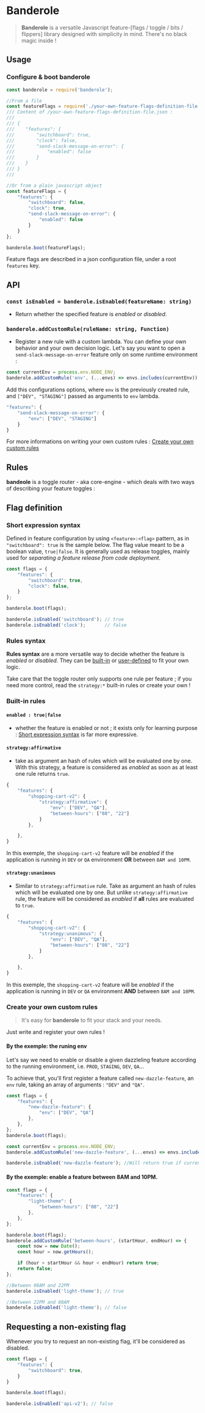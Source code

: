 # Banderole

> **Banderole** is a versatile Javascript feature-[flags / toggle / bits / flippers] library designed with simplicity in mind. There's no black magic inside !

## Usage

### Configure & boot banderole

```js
const banderole = require('banderole');

//From a file
const featureFlags = require('./your-own-feature-flags-definition-file.json');
/// Content of /your-own-feature-flags-definition-file.json :
///
/// {
///    "features": {
///        "switchboard": true,
///        "clock": false,
///        "send-slack-message-on-error": {
///            "enabled": false
///        }
///    }
/// }
///

//Or from a plain javascript object
const featureFlags = {
    "features": {
        "switchboard": false,
        "clock": true,
        "send-slack-message-on-error": {
            "enabled": false
        }
    }
};

banderole.boot(featureFlags);
```

Feature flags are described in a json configuration file, under a root `features` key.

## API

### `const isEnabled = banderole.isEnabled(featureName: string)`

- Return whether the specified feature is _enabled_ or _disabled_. 

### `banderole.addCustomRule(ruleName: string, Function)`

- Register a new rule with a custom lambda. You can define your own behavior and your own decision logic. Let's say you want to open a `send-slack-message-on-error` feature only on some runtime environment : 
```js
const currentEnv = process.env.NODE_ENV;
banderole.addCustomRule('env', (...envs) => envs.includes(currentEnv));
```

Add this configurations options, where `env` is the previously created rule, and `["DEV", "STAGING"]` passed as arguments to `env` lambda.
```js
"features": {
    "send-slack-message-on-error": {
        "env": ["DEV", "STAGING"]  
    }
}
```

For more informations on writing your own custom rules : [Create your own custom rules](#create-your-own-custom-rules)


## Rules

**bandeole** is a toggle router - aka core-engine - which deals with two ways of describing your feature toggles :

## Flag definition

### Short expression syntax

Defined in feature configuration by using `<feature>:<flag>` pattern, as in `"switchboard": true` is the sample below. The flag value meant to be a boolean value, `true|false`. It is generally used as release toggles, mainly used for _separating a feature release from code deployment_.

```js
const flags = {
    "features": {
        "switchboard": true,
        "clock": false,
    }
};

banderole.boot(flags);

banderole.isEnabled('switchboard'); // true
banderole.isEnabled('clock');       // false
```

### Rules syntax

**Rules syntax** are a more versatile way to decide whether the feature is _enabled_ or _disabled_. They can be [built-in](#built-in-rules) or [user-defined](#create-your-own-custom-rules) to fit your own logic.

Take care that the toggle router only supports one rule per feature ; if you need more control, read the `strategy:*` built-in rules or create your own !

### Built-in rules

#### `enabled : true|false`
- whether the feature is enabled or not ; it exists only for learning purpose : [Short expression syntax](#short-expression-syntax) is far more expressive.

#### `strategy:affirmative`
- take as argument an hash of rules which will be evaluated one by one. 
With this strategy, a feature is considered as _enabled_ as soon as at least one rule returns `true`.
```js
{
    "features": {
        "shopping-cart-v2": {
            "strategy:affirmative": {
                "env": ["DEV", "QA"],
                "between-hours": ["08", "22"]
            }
        },

    },
}
```

In this exemple, the `shopping-cart-v2` feature will be _enabled_ if the application is running in `DEV` or `QA` environment **OR** between `8AM and 10PM`.

#### `strategy:unanimous`
- Similar to `strategy:affirmative` rule. Take as argument an hash of rules which will be evaluated one by one. 
But unlike `strategy:affirmative` rule, the feature will be considered as _enabled_ if **all** rules are evaluated to `true`.
```js
{
    "features": {
        "shopping-cart-v2": {
            "strategy:unanimous": {
                "env": ["DEV", "QA"],
                "between-hours": ["08", "22"]
            }
        },

    },
}
```

In this exemple, the `shopping-cart-v2` feature will be _enabled_ if the application is running in `DEV` or `QA` environment **AND** between `8AM and 10PM`.


### Create your own custom rules 

> It's easy for **banderole** to fit your stack and your needs.

Just write and register your own rules !

#### By the exemple: the runing env

Let's say we need to enable or disable a given dazzleling feature according to the running environment, i.e. `PROD`, `STAGING`, `DEV`, `QA`...

To achieve that, you'll first register a feature called `new-dazzle-feature`, an `env` rule, taking an array of arguments : `"DEV"` and `"QA"`.

```js
const flags = {
    "features": {
        "new-dazzle-feature": {
            "env": ["DEV", "QA"]
        },
    },
};
banderole.boot(flags);

const currentEnv = process.env.NODE_ENV;
banderole.addCustomRule('new-dazzle-feature', (...envs) => envs.includes(currentEnv));

banderole.isEnabled('new-dazzle-feature'); //Will return true if currentEnv is DEV or QA envs, else it will return false
```

#### By the exemple: enable a feature between 8AM and 10PM.

```js
const flags = {
    "features": {
        "light-theme": {
            "between-hours": ["08", "22"]
        },
    },
};

banderole.boot(flags);
banderole.addCustomRule('between-hours', (startHour, endHour) => {
    const now = new Date();
    const hour = now.getHours();

    if (hour > startHour && hour < endHour) return true;
    return false;
};

//Between 08AM and 22PM
banderole.isEnabled('light-theme'); // true

//Between 22PM and 08AM
banderole.isEnabled('light-theme'); // false
```

## Requesting a non-existing flag

Whenever you try to request an non-existing flag, it'll be considered as disabled.

```js
const flags = {
    "features": {
        "switchboard": true,
    }
}

banderole.boot(flags);

banderole.isEnabled('api-v2'); // false
```